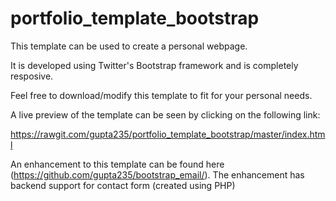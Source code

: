 # portfolio_template_bootstrap
This template can be used to create a personal webpage. 

It is developed using Twitter's Bootstrap framework and is completely resposive. 

Feel free to download/modify this template to fit for your personal needs.

A live preview of the template can be seen by clicking on the following link:

https://rawgit.com/gupta235/portfolio_template_bootstrap/master/index.html

An enhancement to this template can be found here (https://github.com/gupta235/bootstrap_email/). The enhancement has backend support for contact form (created using PHP)
